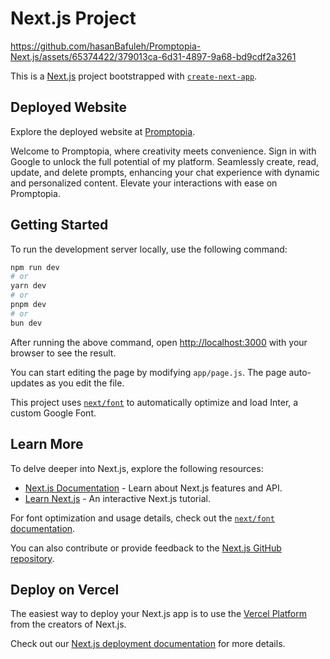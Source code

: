 # Next.js Project



https://github.com/hasanBafuleh/Promptopia-Next.js/assets/65374422/379013ca-6d31-4897-9a68-bd9cdf2a3261


This is a [Next.js](https://nextjs.org/) project bootstrapped with [`create-next-app`](https://github.com/vercel/next.js/tree/canary/packages/create-next-app).

## Deployed Website

Explore the deployed website at [Promptopia](https://promptopia-next-js-phi.vercel.app/).

Welcome to Promptopia, where creativity meets convenience. Sign in with Google to unlock the full potential of my platform. Seamlessly create, read, update, and delete prompts, enhancing your chat experience with dynamic and personalized content. Elevate your interactions with ease on Promptopia.

## Getting Started

To run the development server locally, use the following command:

```bash
npm run dev
# or
yarn dev
# or
pnpm dev
# or
bun dev
```


After running the above command, open [http://localhost:3000](http://localhost:3000) with your browser to see the result.

You can start editing the page by modifying `app/page.js`. The page auto-updates as you edit the file.

This project uses [`next/font`](https://nextjs.org/docs/basic-features/font-optimization) to automatically optimize and load Inter, a custom Google Font.

## Learn More

To delve deeper into Next.js, explore the following resources:

- [Next.js Documentation](https://nextjs.org/docs) - Learn about Next.js features and API.
- [Learn Next.js](https://nextjs.org/learn) - An interactive Next.js tutorial.

For font optimization and usage details, check out the [`next/font` documentation](https://nextjs.org/docs/basic-features/font-optimization).

You can also contribute or provide feedback to the [Next.js GitHub repository](https://github.com/vercel/next.js/).

## Deploy on Vercel

The easiest way to deploy your Next.js app is to use the [Vercel Platform](https://vercel.com/new?utm_medium=default-template&filter=next.js&utm_source=create-next-app&utm_campaign=create-next-app-readme) from the creators of Next.js.

Check out our [Next.js deployment documentation](https://nextjs.org/docs/deployment) for more details.

